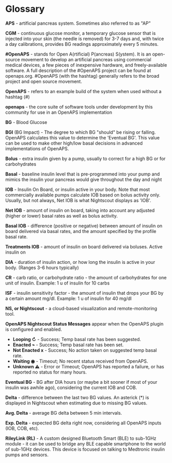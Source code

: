 # Glossary

<b>APS</b> - artificial pancreas system. Sometimes also referred to as "AP"

<b>CGM</b> - continuous glucose monitor, a temporary glucose sensor that is injected into your skin (the needle is removed) for 3-7 days and, with twice a day calibrations, provides BG readings approximately every 5 minutes.

<b>\#OpenAPS</b> - stands for Open A(rtificial) P(ancreas) S(ystem). It is an open-source movement to develop an artificial pancreas using commercial medical devices, a few pieces of inexpensive hardware, and freely-available software. A full description of the #OpenAPS project can be found at openaps.org. \#OpenAPS (with the hashtag) generally refers to the broad project and open source movement.

<b>OpenAPS</b> - refers to an example build of the system when used without a hashtag (\#)

<b>openaps</b> - the core suite of software tools under development by this community for use in an OpenAPS implementation

<b>BG</b> - Blood Glucose

<b>BGI</b> (BG Impact) - The degree to which BG "should" be rising or falling. OpenAPS calculates this value to determine the 'Eventual BG'. This value can be used to make other high/low basal decisions in advanced implementations of OpenAPS.

<b>Bolus</b> - extra insulin given by a pump, usually to correct for a high BG or for carbohydrates

<b>Basal</b> - baseline insulin level that is pre-programmed into your pump and mimics the insulin your pancreas would give throughout the day and night

<b>IOB</b> - Insulin On Board, or insulin active in your body. Note that most commercially available pumps calculate IOB based on bolus activity only.  Usually, but not always, Net IOB is what Nightscout displays as 'IOB'.

<b>Net IOB</b> - amount of insulin on board, taking into account any adjusted (higher or lower) basal rates as well as bolus activity. 

<b>Basal IOB</b> - difference (positive or negative) between amount of insulin on board delivered via basal rates, and the amount specified by the profile basal rate.

<b>Treatments IOB</b> - amount of insulin on board delivered via boluses.  Active insulin on

<b>DIA</b> - duration of insulin action, or how long the insulin is active in your body. (Ranges 3-6 hours typically)

<b>CR</b> - carb ratio, or carbohydrate ratio - the amount of carbohydrates for one unit of insulin. Example: 1 u of insulin for 10 carbs

<b>ISF</b> - insulin sensitivity factor - the amount of insulin that drops your BG by a certain amount mg/dl. Example: 1 u of insulin for 40 mg/dl

<b>NS, or Nightscout</b> - a cloud-based visualization and remote-monitoring tool. 

<b>OpenAPS Nightscout Status Messages</b> appear when the OpenAPS plugin is configured and enabled.
  * <b>Looping ↻</b> - Success; Temp basal rate has been suggested.
  * <b>Enacted ⌁</b> - Success; Temp basal rate has been set.
  * <b>Not Enacted x</b> - Success; No action taken on suggested temp basal rate.
  * <b>Waiting ◉</b> - Timeout; No recent status received from OpenAPS.
  * <b>Unknown &#x26a0;</b> - Error or Timeout; OpenAPS has reported a failure, or has reported no status for many hours.

<b>Eventual BG</b> - BG after DIA hours (or maybe a bit sooner if most of your insulin was awhile ago), considering the current IOB and COB.

<b>Delta</b> - difference between the last two BG values. An asterick (*) is displayed in Nightscout when estimating due to missing BG values.

<b>Avg. Delta</b> - average BG delta between 5 min intervals.

<b>Exp. Delta</b> - expected BG delta right now, considering all OpenAPS inputs (IOB, COB, etc).

<b>RileyLink (RL)</b> - A custom designed Bluetooth Smart (BLE) to sub-1GHz module - it can be used to bridge any BLE capable smartphone to the world of sub-1GHz devices. This device is focused on talking to Medtronic insulin pumps and sensors.
